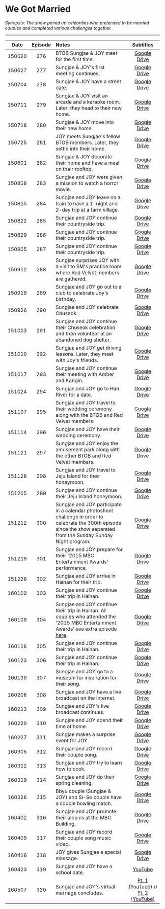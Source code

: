 # We Got Married
*Synopsis: The show paired up celebrities who pretended to be married couples and completed various challenges together.*
___

| **Date** | **Episode** | **Notes**                                                                                                                                                                                                |                                             **Subtitles**                                              |
|:--------:|:-----------:|:---------------------------------------------------------------------------------------------------------------------------------------------------------------------------------------------------------|:------------------------------------------------------------------------------------------------------:|
|  150620  |     276     | BTOB Sungjae & JOY meet for the first time.                                                                                                                                                              |             [Google Drive](https://drive.google.com/open?id=0B_tar27mpvQTNkIxemRyeVNWMDQ)              |
|  150627  |     277     | Sungjae & JOY's first meeting continues.                                                                                                                                                                 |           [Google Drive](https://drive.google.com/open?id=1FfgGKQ0ulG7SmX9uwd_BMpjUJa4qyFyu)           |
|  150704  |     278     | Sungjae & JOY have a street date.                                                                                                                                                                        |           [Google Drive](https://drive.google.com/open?id=1GB9FbKV_iuTPu2XqabrF-GifQg4IZjMT)           |
|  150711  |     279     | Sungjae & JOY visit an arcade and a karaoke room. Later, they head to their new home.                                                                                                                    |             [Google Drive](https://drive.google.com/open?id=0B_tar27mpvQTMkRhOHdDczJFTnc)              |
|  150718  |     280     | Sungjae & JOY move into their new home.                                                                                                                                                                  |             [Google Drive](https://drive.google.com/open?id=0B_tar27mpvQTTkxvSlVLUHlQVFU)              |
|  150725  |     281     | JOY meets Sungjae's fellow BTOB members. Later, they settle into their home.                                                                                                                             |           [Google Drive](https://drive.google.com/open?id=19l_xPAkLTyGolQ_MAbWCUNtDUXxNAS31)           |
|  150801  |     282     | Sungjae & JOY decorate their home and have a meal on their rooftop.                                                                                                                                      |             [Google Drive](https://drive.google.com/open?id=0B_tar27mpvQTVGhnY3JfeDVUZDg)              |
|  150808  |     283     | Sungjae and JOY were given a mission to watch a horror movie.                                                                                                                                            |             [Google Drive](https://drive.google.com/open?id=0B_tar27mpvQTY0kwTXZWRzhhZlU)              |
|  150815  |     284     | Sungjae and JOY leave on a train to have a 1-night and 2-day trip at a farm village.                                                                                                                     |             [Google Drive](https://drive.google.com/open?id=0B_tar27mpvQTNnc0YVZhMUVUYUU)              |
|  150822  |     285     | Sungjae and JOY continue their countryside trip.                                                                                                                                                         |             [Google Drive](https://drive.google.com/open?id=0B_tar27mpvQTaFVxNkQxZDAwWDA)              |
|  150829  |     286     | Sungjae and JOY continue their countryside trip.                                                                                                                                                         |             [Google Drive](https://drive.google.com/open?id=0B_tar27mpvQTYUF3TTBrYTdNNTg)              |
|  150905  |     287     | Sungjae and JOY continue their countryside trip.                                                                                                                                                         |             [Google Drive](https://drive.google.com/open?id=0B_tar27mpvQTVGhFYjYwS1hac2M)              |
|  150912  |     288     | Sungjae surprises JOY with a visit to SM's practice room where Red Velvet members are gathered.                                                                                                          |           [Google Drive](https://drive.google.com/open?id=1Ov4A0TyMSB3ZZTcjBFSVIAUgACnEEodc)           |
|  150919  |     289     | Sungjae and JOY go out to a club to celebrate Joy's birthday.                                                                                                                                            |           [Google Drive](https://drive.google.com/open?id=15samqgrkSfQw2SprUSSLUJ9LXMSWgdYB)           |
|  150926  |     290     | Sungjae and JOY celebrate Chuseok.                                                                                                                                                                       |           [Google Drive](https://drive.google.com/open?id=13956c6_Eo_8QHb2wlv-5AB8rXYZVT40I)           |
|  151003  |     291     | Sungjae and JOY continue their Chuseok celebration and then volunteer at an abandoned dog shelter.                                                                                                       |           [Google Drive](https://drive.google.com/open?id=1_-jGn_5tGwBswvHMow9bqNDN0p7WYLvd)           |
|  151010  |     292     | Sungjae and JOY get driving lessons. Later, they meet with Joy's friends.                                                                                                                                |           [Google Drive](https://drive.google.com/open?id=1ghRoFBTuJQZitr5K8I36pCdoY7H1poqv)           |
|  151017  |     293     | Sungjae and JOY continue their meeting with Amber and Kangin.                                                                                                                                            |           [Google Drive](https://drive.google.com/open?id=1ado7ANy5J4MewbTv-WlTTEJIE0NnuwsY)           |
|  151024  |     294     | Sungjae and JOY go to Han River for a date.                                                                                                                                                              |           [Google Drive](https://drive.google.com/open?id=1P9ZtzOnnyv_kRTRvTa_hTgELWTTsikIl)           |
|  151107  |     295     | Sungjae and JOY travel to their wedding ceremony along with the BTOB and Red Velvet members                                                                                                              |           [Google Drive](https://drive.google.com/open?id=1u7WKU_27VenSv2SwkInMYMwD87Pc_jcG)           |
|  151114  |     296     | Sungjae and JOY have their wedding ceremony.                                                                                                                                                             |           [Google Drive](https://drive.google.com/open?id=19HDFN37OB5w-ewxQeslemKKZ8lYbxVY5)           |
|  151121  |     297     | Sungjae and JOY enjoy the amusement park along with the other BTOB and Red Velvet members.                                                                                                               |           [Google Drive](https://drive.google.com/open?id=1_epVbw64MREoLVW-U3sokIKhIdH3Pvdz)           |
|  151128  |     298     | Sungjae and JOY travel to Jeju Island for their honeymoon.                                                                                                                                               |           [Google Drive](https://drive.google.com/open?id=1hvEmGvrvkN4si8thgtiDXOYJI4zONE1m)           |
|  151205  |     299     | Sungjae and JOY continue their Jeju Island honeymoon.                                                                                                                                                    |           [Google Drive](https://drive.google.com/open?id=1b9Gb81eidWG2APpN5ugzK-wGVLHrDgZy)           |
|  151212  |     300     | Sungjae and JOY participate in a calendar photoshoot challenge in order to celebrate the 300th episode since the show separated from the Sunday Sunday Night program.                                    |           [Google Drive](https://drive.google.com/open?id=1jiptjmsSeUIXQBYs9D4Hm4ouyGKqyUl0)           |
|  151219  |     301     | Sungjae and JOY prepare for their '2015 MBC Entertainment Awards' performance.                                                                                                                           |           [Google Drive](https://drive.google.com/open?id=1TiJvdLZIWjMZmH-LTNgI9mllO1Kp51F6)           |
|  151226  |     302     | Sungjae and JOY arrive in Hainan for their trip.                                                                                                                                                         |           [Google Drive](https://drive.google.com/open?id=1nBM-8xU8euNOCgEXuzW9hwqt4pUE9GOQ)           |
|  160102  |     303     | Sungjae and JOY continue their trip in Hainan.                                                                                                                                                           |           [Google Drive](https://drive.google.com/open?id=1wDSE1DLgX8TGgu4Yoyw0paXb-E2hhbGG)           |
|  160109  |     304     | Sungjae and JOY continue their trip in Hainan. All couples who attended the '2015 MBC Entertainment Awards' see extra episode [here](https://drive.google.com/file/d/0B_tar27mpvQTNTRJOUJKUnN5Y28/view). |           [Google Drive](https://drive.google.com/open?id=1FEvHQvYELWjxkbuTcahjisbwQLt85XlJ)           |
|  160116  |     305     | Sungjae and JOY continue their trip in Hainan.                                                                                                                                                           |           [Google Drive](https://drive.google.com/open?id=1g95SCd56WcbCxa8ZvnChOlDOEnP4NQdb)           |
|  160123  |     306     | Sungjae and JOY continue their trip in Hainan.                                                                                                                                                           |           [Google Drive](https://drive.google.com/open?id=1oTe8TKQyPeFfP_XIC1UtCjsg7rS98DiZ)           |
|  160130  |     307     | Sungjae and JOY go to a museum for inspiration for their song.                                                                                                                                           |           [Google Drive](https://drive.google.com/open?id=1zv3UU20-yTgc-ImlBmG524Ghnegk6f92)           |
|  160206  |     308     | Sungjae and JOY have a live broadcast on the internet.                                                                                                                                                   |           [Google Drive](https://drive.google.com/open?id=17-xMZgAjoDpBbuCTXiy3Uf7g_nizzX5s)           |
|  160213  |     309     | Sungjae and JOY's live broadcast continues.                                                                                                                                                              |           [Google Drive](https://drive.google.com/open?id=1RT_MfpwPSbBL8txCtFrcW6iU_eO-IeW2)           |
|  160220  |     310     | Sungjae and JOY spend their time at home.                                                                                                                                                                |           [Google Drive](https://drive.google.com/open?id=157ydbbofNcjnRqP7lvRNVlxEXRkXqfg_)           |
|  160227  |     311     | Sungjae makes a surprise event for JOY.                                                                                                                                                                  |     [Google Drive](https://drive.google.com/file/d/0B_tar27mpvQTbHIzanVwWlpBdEE/view?usp=sharing)      |
|  160305  |     312     | Sungjae and JOY record their couple song.                                                                                                                                                                |     [Google Drive](https://drive.google.com/file/d/0B_tar27mpvQTMGJNaUlRd0JwTEE/view?usp=sharing)      |
|  160312  |     313     | Sungjae and JOY try to learn how to cook.                                                                                                                                                                |     [Google Drive](https://drive.google.com/file/d/0B_tar27mpvQTa01PQTZ6M2N4Q2M/view?usp=sharing)      |
|  160319  |     314     | Sungjae and JOY do their spring cleaning.                                                                                                                                                                |     [Google Drive](https://drive.google.com/file/d/0B_tar27mpvQTQlEwRE5zNnYxNUU/view?usp=sharing)      |
|  160326  |     315     | Bbyu couple (Sungjae & JOY) and Si-So couple have a couple bowling match.                                                                                                                                |     [Google Drive](https://drive.google.com/file/d/0B_tar27mpvQTNU10LTk1SHc2LU0/view?usp=sharing)      |
|  160402  |     316     | Sungjae and JOY promote their albums at the MBC Building.                                                                                                                                                |     [Google Drive](https://drive.google.com/file/d/0B_tar27mpvQTOW1jX3AwNE9IczQ/view?usp=sharing)      |
|  160409  |     317     | Sungjae and JOY record their couple song music video.                                                                                                                                                    |     [Google Drive](https://drive.google.com/file/d/0B_tar27mpvQTeW1YTDZaZjRwWWM/view?usp=sharing)      |
|  160416  |     318     | JOY gives Sungjae a special massage.                                                                                                                                                                     |           [Google Drive](https://drive.google.com/file/d/0B_tar27mpvQTMXRWVG1GS041RTQ/view)            |
|  160423  |     319     | Sungjae and JOY have a school date.                                                                                                                                                                      |                                [YouTube](https://youtu.be/D5Jlobn0b3w)                                 |
|  160507  |     320     | Sungjae and JOY's virtual marriage concludes.                                                                                                                                                            | [Pt. 1 \(YouTube\)](https://youtu.be/UTcfooRgFZQ) // [Pt. 2 \(YouTube\)](https://youtu.be/ZMd8D-s5gqE) |